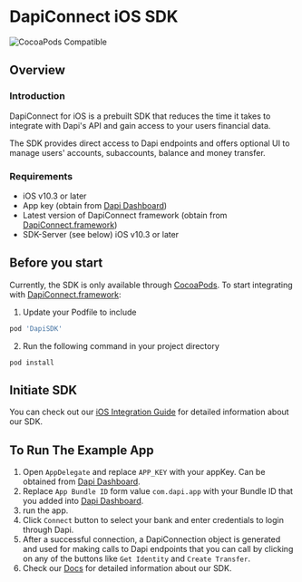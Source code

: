 # DapiConnect iOS SDK
![CocoaPods Compatible](https://img.shields.io/cocoapods/v/DapiSDK)

## Overview

### Introduction

DapiConnect for iOS is a prebuilt SDK that reduces the time it takes to integrate with Dapi's API and gain access to your users financial data.

The SDK provides direct access to Dapi endpoints and offers optional UI to manage users' accounts, subaccounts, balance and money transfer.

### Requirements

- iOS v10.3 or later
- App key (obtain from [Dapi Dashboard](https://dashboard.dapi.co/))
- Latest version of DapiConnect framework (obtain from [DapiConnect.framework](https://github.com/dapi-co/DapiConnect-iOS/releases))
- SDK-Server (see below)
iOS v10.3 or later

## Before you start

Currently, the SDK is only available through [CocoaPods](https://cocoapods.org/#install). 
To start integrating with  [DapiConnect.framework](https://github.com/dapi-co/DapiConnect-iOS/releases):

1. Update your Podfile to include 

```ruby
pod 'DapiSDK'
```
2. Run the following command in your project directory

```console
pod install
```

## Initiate SDK

You can check out our [iOS Integration Guide](https://dapi-api.readme.io/docs/how-to-integrate-with-ios-sdk) for detailed information about our SDK.

## To Run The Example App

1. Open `AppDelegate` and replace `APP_KEY` with your appKey. Can be obtained from [Dapi Dashboard](https://dashboard.cf.dapi.co/).
2. Replace `App Bundle ID` form  value `com.dapi.app` with your Bundle ID that you added into [Dapi Dashboard](https://dashboard.cf.dapi.co/).
3. run the app.
4. Click `Connect` button to select your bank and enter credentials to login through Dapi.
5. After a successful connection, a DapiConnection object is generated and used for making calls to Dapi endpoints that you can call by clicking on any of the buttons like `Get Identity` and `Create Transfer`.
6. Check our [Docs](https://dapi-api.readme.io/docs/how-to-integrate-with-ios-sdk) for detailed information about our SDK.
